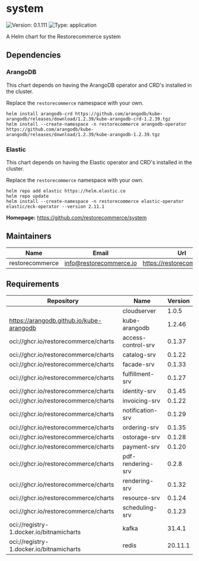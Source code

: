 # system

![Version: 0.1.111](https://img.shields.io/badge/Version-0.1.111-informational?style=flat-square) ![Type: application](https://img.shields.io/badge/Type-application-informational?style=flat-square)

A Helm chart for the Restorecommerce system

## Dependencies

### ArangoDB

This chart depends on having the ArangoDB operator and CRD's installed in the cluster.

Replace the `restorecommerce` namespace with your own.

```shell
helm install arangodb-crd https://github.com/arangodb/kube-arangodb/releases/download/1.2.39/kube-arangodb-crd-1.2.39.tgz
helm install --create-namespace -n restorecommerce arangodb-operator https://github.com/arangodb/kube-arangodb/releases/download/1.2.39/kube-arangodb-1.2.39.tgz
```

### Elastic

This chart depends on having the Elastic operator and CRD's installed in the cluster.

Replace the `restorecommerce` namespace with your own.

```shell
helm repo add elastic https://helm.elastic.co
helm repo update
helm install --create-namespace -n restorecommerce elastic-operator elastic/eck-operator --version 2.11.1
```

**Homepage:** <https://github.com/restorecommerce/system>

## Maintainers

| Name | Email | Url |
| ---- | ------ | --- |
| restorecommerce | <info@restorecommerce.io> | <https://restorecommerce.io/> |

## Requirements

| Repository | Name | Version |
|------------|------|---------|
|  | cloudserver | 1.0.5 |
| https://arangodb.github.io/kube-arangodb | kube-arangodb | 1.2.46 |
| oci://ghcr.io/restorecommerce/charts | access-control-srv | 0.1.37 |
| oci://ghcr.io/restorecommerce/charts | catalog-srv | 0.1.22 |
| oci://ghcr.io/restorecommerce/charts | facade-srv | 0.1.33 |
| oci://ghcr.io/restorecommerce/charts | fulfillment-srv | 0.1.27 |
| oci://ghcr.io/restorecommerce/charts | identity-srv | 0.1.45 |
| oci://ghcr.io/restorecommerce/charts | invoicing-srv | 0.1.22 |
| oci://ghcr.io/restorecommerce/charts | notification-srv | 0.1.29 |
| oci://ghcr.io/restorecommerce/charts | ordering-srv | 0.1.35 |
| oci://ghcr.io/restorecommerce/charts | ostorage-srv | 0.1.28 |
| oci://ghcr.io/restorecommerce/charts | payment-srv | 0.1.20 |
| oci://ghcr.io/restorecommerce/charts | pdf-rendering-srv | 0.2.8 |
| oci://ghcr.io/restorecommerce/charts | rendering-srv | 0.1.32 |
| oci://ghcr.io/restorecommerce/charts | resource-srv | 0.1.24 |
| oci://ghcr.io/restorecommerce/charts | scheduling-srv | 0.1.23 |
| oci://registry-1.docker.io/bitnamicharts | kafka | 31.4.1 |
| oci://registry-1.docker.io/bitnamicharts | redis | 20.11.1 |
